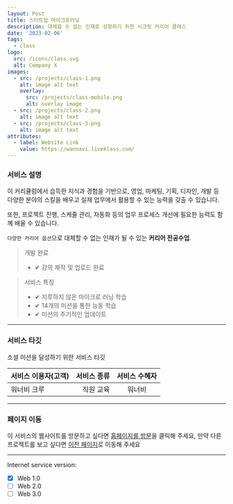 ```yaml
---
layout: Post
title: 스타트업 마이크로러닝
description: 대체할 수 없는 인재로 성장하기 위한 시크릿 커리어 클래스
date: '2023-02-06'
tags:
  - class
logo:
  src: /icons/class.svg
  alt: Company X
images:
  - src: /projects/class-1.png
    alt: image alt text
    overlay:
      src: /projects/class-mobile.png
      alt: overlay image
  - src: /projects/class-2.png
    alt: image alt text
  - src: /projects/class-3.png
    alt: image alt text
attributes:
  - label: Website Link
    value: https://wannavi.liveklass.com/
---
```


### 서비스 설명

이 커리큘럼에서 습득한 지식과 경험을 기반으로,
영업, 마케팅, 기획, 디자인, 개발 등 다양한 분야의 스킬을 배우고
실제 업무에서 활용할 수 있는 능력을 갖출 수 있습니다.

또한, 프로젝트 진행, 스케줄 관리, 자동화 등의 업무 프로세스 개선에
필요한 능력도 함께 배울 수 있습니다.

`다양한 커리어 옵션`으로 대체할 수 없는 인재가 될 수 있는 **커리어 전공수업**.

> 개발 완료
> - ✔ 강의 제작 및 업로드 완료

> 서비스 특징
> - ✔ 지루하지 않은 마이크로 러닝 학습
> - ✔ 14개의 미션을 통한 능동 학습
> - ✔ 미션의 주기적인 업데이트

---

### 서비스 타깃

소셜 미션을 달성하기 위한 서비스 타깃

|서비스 이용자(고객) |서비스 종류  | 서비스 수혜자|
|:--- | ---: | :---:|
|워너비 크루|직원 교육|워너비|

---

### 페이지 이동

이 서비스의 웹사이트를 방문하고 싶다면 [홈페이지를 방문](https://wannavi.liveklass.com/)을 클릭해 주세요, 만약 다른 프로젝트를 보고 싶다면 [이전 페이지](../projects)로 이동해 주세요

---

Internet service version:

- [x] Web 1.0
- [ ] Web 2.0
- [ ] Web 3.0